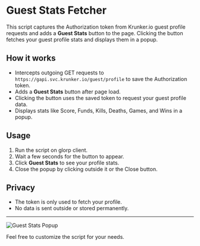 # Guest Stats Fetcher

This script captures the Authorization token from Krunker.io guest profile requests and adds a **Guest Stats** button to the page. Clicking the button fetches your guest profile stats and displays them in a popup.

## How it works

- Intercepts outgoing GET requests to `https://gapi.svc.krunker.io/guest/profile` to save the Authorization token.
- Adds a **Guest Stats** button after page load.
- Clicking the button uses the saved token to request your guest profile data.
- Displays stats like Score, Funds, Kills, Deaths, Games, and Wins in a popup.

## Usage

1. Run the script on glorp client.
2. Wait a few seconds for the button to appear.
3. Click **Guest Stats** to see your profile stats.
4. Close the popup by clicking outside it or the Close button.

## Privacy

- The token is only used to fetch your profile.
- No data is sent outside or stored permanently.

---
![Guest Stats Popup](https://i.imgur.com/kdRLND1.png)

Feel free to customize the script for your needs.
